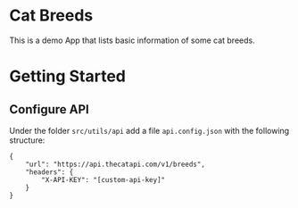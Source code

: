 # Cat Breeds

This is a demo App that lists basic information of some cat breeds.

# Getting Started

## Configure API

Under the folder `src/utils/api` add a file `api.config.json` with the following structure:

```
{
	"url": "https://api.thecatapi.com/v1/breeds",
	"headers": {
		"X-API-KEY": "[custom-api-key]"
	}
}
```
